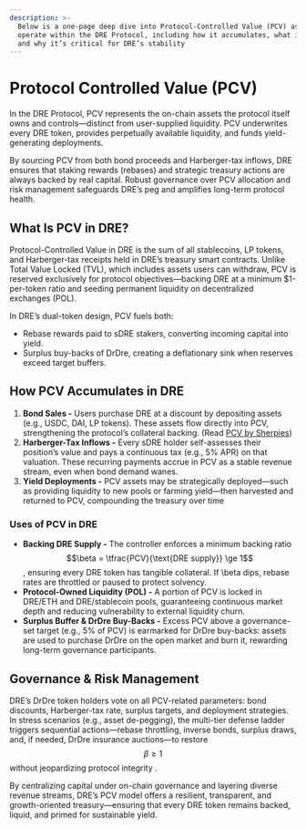 ```yaml
---
description: >-
  Below is a one-page deep dive into Protocol-Controlled Value (PCV) as it will
  operate within the DRE Protocol, including how it accumulates, what it backs,
  and why it’s critical for DRE’s stability
---
```


# Protocol Controlled Value (PCV)

In the DRE Protocol, PCV represents the on-chain assets the protocol itself owns and controls—distinct from user-supplied liquidity. PCV underwrites every DRE token, provides perpetually available liquidity, and funds yield-generating deployments.

By sourcing PCV from both bond proceeds and Harberger-tax inflows, DRE ensures that staking rewards (rebases) and strategic treasury actions are always backed by real capital. Robust governance over PCV allocation and risk management safeguards DRE’s peg and amplifies long-term protocol health.

## What Is PCV in DRE?

Protocol-Controlled Value in DRE is the sum of all stablecoins, LP tokens, and Harberger-tax receipts held in DRE’s treasury smart contracts. Unlike Total Value Locked (TVL), which includes assets users can withdraw, PCV is reserved exclusively for protocol objectives—backing DRE at a minimum $1-per-token ratio and seeding permanent liquidity on decentralized exchanges (POL).

In DRE’s dual-token design, PCV fuels both:

* Rebase rewards paid to sDRE stakers, converting incoming capital into yield.
* Surplus buy-backs of DrDre, creating a deflationary sink when reserves exceed target buffers.

## How PCV Accumulates in DRE

1. **Bond Sales -** Users purchase DRE at a discount by depositing assets (e.g., USDC, DAI, LP tokens). These assets flow directly into PCV, strengthening the protocol’s collateral backing. (Read [PCV by Sherpies](https://medium.com/sherpa-library/in-pcv-we-trust-e07ed4c5051))
2. **Harberger-Tax Inflows -** Every sDRE holder self-assesses their position’s value and pays a continuous tax (e.g., 5% APR) on that valuation. These recurring payments accrue in PCV as a stable revenue stream, even when bond demand wanes.&#x20;
3. **Yield Deployments -** PCV assets may be strategically deployed—such as providing liquidity to new pools or farming yield—then harvested and returned to PCV, compounding the treasury over time

### Uses of PCV in DRE

* **Backing DRE Supply -** The controller enforces a minimum backing ratio $$\beta = \tfrac{PCV}{\text{DRE supply}} \ge 1$$, ensuring every DRE token has tangible collateral. If \beta dips, rebase rates are throttled or paused to protect solvency.
* **Protocol-Owned Liquidity (POL) -** A portion of PCV is locked in DRE/ETH and DRE/stablecoin pools, guaranteeing continuous market depth and reducing vulnerability to external liquidity churn.
* **Surplus Buffer & DrDre Buy-Backs -** Excess PCV above a governance-set target (e.g., 5% of PCV) is earmarked for DrDre buy-backs: assets are used to purchase DrDre on the open market and burn it, rewarding long-term governance participants.

## Governance & Risk Management

DRE’s DrDre token holders vote on all PCV-related parameters: bond discounts, Harberger-tax rate, surplus targets, and deployment strategies. In stress scenarios (e.g., asset de-pegging), the multi-tier defense ladder triggers sequential actions—rebase throttling, inverse bonds, surplus draws, and, if needed, DrDre insurance auctions—to restore $$\beta\ge1$$ without jeopardizing protocol integrity .

By centralizing capital under on-chain governance and layering diverse revenue streams, DRE’s PCV model offers a resilient, transparent, and growth-oriented treasury—ensuring that every DRE token remains backed, liquid, and primed for sustainable yield.
